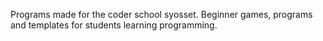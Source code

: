 Programs made for the coder school syosset. Beginner games, programs and templates for students learning programming.
